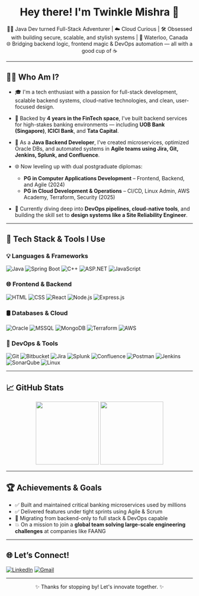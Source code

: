 <h1 align="center">Hey there! I'm Twinkle Mishra 👋</h1>

<p align="center">
👩‍💻 Java Dev turned Full-Stack Adventurer | ☁️ Cloud Curious | 🛠 Obsessed with building secure, scalable, and stylish systems | 📍 Waterloo, Canada <br>
🌐 Bridging backend logic, frontend magic & DevOps automation — all with a good cup of ☕
</p>

---

## 👩‍💻 Who Am I?

- 🎓 I'm a tech enthusiast with a passion for full-stack development, scalable backend systems, cloud-native technologies, and clean, user-focused design.

- 💪 Backed by **4 years in the FinTech space**, I've built backend services for high-stakes banking environments — including **UOB Bank (Singapore)**, **ICICI Bank**, and **Tata Capital**.

- 💼 As a **Java Backend Developer**, I’ve created microservices, optimized Oracle DBs, and automated systems in **Agile teams using Jira, Git, Jenkins, Splunk, and Confluence**.

- 🌐 Now leveling up with dual postgraduate diplomas:
  - **PG in Computer Applications Development** – Frontend, Backend, and Agile (2024)
  - **PG in Cloud Development & Operations** – CI/CD, Linux Admin, AWS Academy, Terraform, Security (2025)

- 🧠 Currently diving deep into **DevOps pipelines, cloud-native tools**, and building the skill set to **design systems like a Site Reliability Engineer**.

---

## 🧰 Tech Stack & Tools I Use

### 💡 Languages & Frameworks
![Java](https://img.shields.io/badge/Java-ED8B00?style=for-the-badge&logo=java)
![Spring Boot](https://img.shields.io/badge/Spring_Boot-6DB33F?style=for-the-badge&logo=spring-boot)
![C++](https://img.shields.io/badge/C++-00599C?style=for-the-badge&logo=c%2B%2B)
![ASP.NET](https://img.shields.io/badge/ASP.NET-512BD4?style=for-the-badge&logo=.net)
![JavaScript](https://img.shields.io/badge/JavaScript-F7DF1E?style=for-the-badge&logo=javascript&logoColor=black)

### 🌐 Frontend & Backend
![HTML](https://img.shields.io/badge/HTML-E34F26?style=for-the-badge&logo=html5)
![CSS](https://img.shields.io/badge/CSS-1572B6?style=for-the-badge&logo=css3)
![React](https://img.shields.io/badge/React-20232A?style=for-the-badge&logo=react)
![Node.js](https://img.shields.io/badge/Node.js-339933?style=for-the-badge&logo=node.js)
![Express.js](https://img.shields.io/badge/Express.js-000000?style=for-the-badge&logo=express)

### 🛢️ Databases & Cloud
![Oracle](https://img.shields.io/badge/Oracle-F80000?style=for-the-badge&logo=oracle)
![MSSQL](https://img.shields.io/badge/MSSQL-CC2927?style=for-the-badge&logo=microsoft-sql-server)
![MongoDB](https://img.shields.io/badge/MongoDB-4EA94B?style=for-the-badge&logo=mongodb)
![Terraform](https://img.shields.io/badge/Terraform-623CE4?style=for-the-badge&logo=terraform)
![AWS](https://img.shields.io/badge/AWS-232F3E?style=for-the-badge&logo=amazon-aws)

### 🔧 DevOps & Tools
![Git](https://img.shields.io/badge/Git-F05032?style=for-the-badge&logo=git)
![Bitbucket](https://img.shields.io/badge/Bitbucket-0052CC?style=for-the-badge&logo=bitbucket)
![Jira](https://img.shields.io/badge/Jira-0052CC?style=for-the-badge&logo=jira)
![Splunk](https://img.shields.io/badge/Splunk-000000?style=for-the-badge&logo=splunk)
![Confluence](https://img.shields.io/badge/Confluence-172B4D?style=for-the-badge&logo=confluence)
![Postman](https://img.shields.io/badge/Postman-FF6C37?style=for-the-badge&logo=postman)
![Jenkins](https://img.shields.io/badge/Jenkins-D24939?style=for-the-badge&logo=jenkins)
![SonarQube](https://img.shields.io/badge/SonarQube-4E9BCD?style=for-the-badge&logo=sonarqube)
![Linux](https://img.shields.io/badge/Linux-FCC624?style=for-the-badge&logo=linux)

---

## 📈 GitHub Stats

<p align="center">
  <img src="https://github-readme-stats.vercel.app/api?username=TwinkleM97&show_icons=true&theme=tokyonight" height="170"/>
  <img src="https://github-readme-stats.vercel.app/api/top-langs/?username=TwinkleM97&layout=compact&theme=tokyonight" height="170"/>
</p>

---

## 🏆 Achievements & Goals

- ✅ Built and maintained critical banking microservices used by millions  
- ✅ Delivered features under tight sprints using Agile & Scrum  
- 🔄 Migrating from backend-only to full stack & DevOps capable  
- 💥 On a mission to join a **global team solving large-scale engineering challenges** at companies like FAANG

---

## 🌐 Let’s Connect!

[![LinkedIn](https://img.shields.io/badge/LinkedIn-blue?style=for-the-badge&logo=linkedin&logoColor=white)](https://www.linkedin.com/in/twinklemishra19)
[![Gmail](https://img.shields.io/badge/Gmail-D14836?style=for-the-badge&logo=gmail&logoColor=white)](mailto:twinkleamishra@gmail.com)

---

<p align="center">✨ Thanks for stopping by! Let's innovate together. ✨</p>
